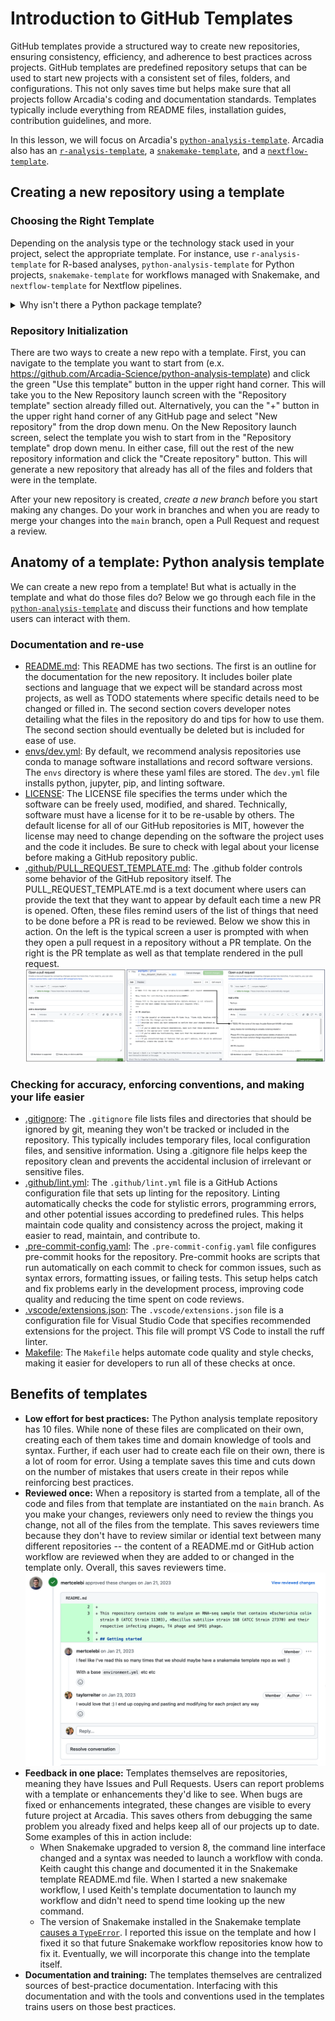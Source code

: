 # Introduction to GitHub Templates

GitHub templates provide a structured way to create new repositories, ensuring consistency, efficiency, and adherence to best practices across projects.
GitHub templates are predefined repository setups that can be used to start new projects with a consistent set of files, folders, and configurations.
This not only saves time but helps make sure that all projects follow Arcadia's coding and documentation standards.
Templates typically include everything from README files, installation guides, contribution guidelines, and more.

In this lesson, we will focus on Arcadia's [`python-analysis-template`](https://github.com/Arcadia-Science/python-analysis-template).
Arcadia also has an [`r-analysis-template`](https://github.com/Arcadia-Science/r-analysis-template), a [`snakemake-template`](https://github.com/Arcadia-Science/snakemake-template), and a [`nextflow-template`](https://github.com/Arcadia-Science/nextflow-template).

## Creating a new repository using a template

### Choosing the Right Template

Depending on the analysis type or the technology stack used in your project, select the appropriate template. 
For instance, use `r-analysis-template` for R-based analyses, `python-analysis-template` for Python projects, `snakemake-template` for workflows managed with Snakemake, and `nextflow-template` for Nextflow pipelines.

<details>
<summary>Why isn't there a Python package template?</summary>

We could create one. 
We haven't generated one yet because there are a ton templates out there that could be used and we haven't created many Python packages yet as an organization.
If you find yourself in need of a Python template, try out <a href=https://github.com/TezRomacH/python-package-template>an existing template</a> and make note of what works well and what doesn't.
We can then use that to generate a future organization standard template.

</details>

### Repository Initialization

There are two ways to create a new repo with a template.
First, you can navigate to the template you want to start from (e.x. https://github.com/Arcadia-Science/python-analysis-template) and click the green "Use this template" button in the upper right hand corner.
This will take you to the New Repository launch screen with the "Repository template" section already filled out.
Alternatively, you can the "+" button in the upper right hand corner of any GitHub page and select "New repository" from the drop down menu.
On the New Repository launch screen, select the template you wish to start from in the "Repository template" drop down menu.
In either case, fill out the rest of the new repository information and click the "Create repository" button.
This will generate a new repository that already has all of the files and folders that were in the template.

After your new repository is created, *create a new branch* before you start making any changes.
Do your work in branches and when you are ready to merge your changes into the `main` branch, open a Pull Request and request a review.

## Anatomy of a template: Python analysis template

We can create a new repo from a template!
But what is actually in the template and what do those files do?
Below we go through each file in the [`python-analysis-template`](https://github.com/Arcadia-Science/python-analysis-template) and discuss their functions and how template users can interact with them.

### Documentation and re-use

- [README.md](https://github.com/Arcadia-Science/python-analysis-template/blob/main/README.md): This README has two sections. The first is an outline for the documentation for the new repository. It includes boiler plate sections and language that we expect will be standard across most projects, as well as TODO statements where specific details need to be changed or filled in. The second section covers developer notes detailing what the files in the repository do and tips for how to use them. The second section should eventually be deleted but is included for ease of use.
- [envs/dev.yml](https://github.com/Arcadia-Science/python-analysis-template/tree/main/envs/dev.yml): By default, we recommend analysis repositories use conda to manage software installations and record software versions. The `envs` directory is where these yaml files are stored. The `dev.yml` file installs python, jupyter, pip, and linting software.
- [LICENSE](https://github.com/Arcadia-Science/python-analysis-template/tree/main/LICENSE): The LICENSE file specifies the terms under which the software can be freely used, modified, and shared. Technically, software must have a license for it to be re-usable by others. The default license for all of our GitHub repositories is MIT, however the license may need to change depending on the software the project uses and the code it includes. Be sure to check with legal about your license before making a GitHub repository public.
- [.github/PULL_REQUEST_TEMPLATE.md](https://github.com/Arcadia-Science/python-analysis-template/tree/main/.github/PULL_REQUEST_TEMPLATE.md): The .github folder controls some behavior of the GitHub repository itself. The PULL_REQUEST_TEMPLATE.md is a text document where users can provide the text that they want to appear by default each time a new PR is opened. Often, these files remind users of the list of things that need to be done before a PR is read to be reviewed. Below we show this in action. On the left is the typical screen a user is prompted with when they open a pull request in a repository without a PR template. On the right is the PR template as well as that template rendered in the pull request.
![](pr-template.png)

### Checking for accuracy, enforcing conventions, and making your life easier

- [.gitignore](https://github.com/Arcadia-Science/python-analysis-template/tree/main/.gitignore): The `.gitignore` file lists files and directories that should be ignored by git, meaning they won't be tracked or included in the repository. This typically includes temporary files, local configuration files, and sensitive information. Using a .gitignore file helps keep the repository clean and prevents the accidental inclusion of irrelevant or sensitive files.
- [.github/lint.yml](https://github.com/Arcadia-Science/python-analysis-template/tree/main/.github/lint.yml): The `.github/lint.yml` file is a GitHub Actions configuration file that sets up linting for the repository. Linting automatically checks the code for stylistic errors, programming errors, and other potential issues according to predefined rules. This helps maintain code quality and consistency across the project, making it easier to read, maintain, and contribute to.
- [.pre-commit-config.yaml](https://github.com/Arcadia-Science/python-analysis-template/tree/main/.pre-commit-config.yaml): The `.pre-commit-config.yaml` file configures pre-commit hooks for the repository. Pre-commit hooks are scripts that run automatically on each commit to check for common issues, such as syntax errors, formatting issues, or failing tests. This setup helps catch and fix problems early in the development process, improving code quality and reducing the time spent on code reviews.
- [.vscode/extensions.json](https://github.com/Arcadia-Science/python-analysis-template/tree/main/.vscode/extensions.json): The `.vscode/extensions.json` file is a configuration file for Visual Studio Code that specifies recommended extensions for the project. This file will prompt VS Code to install the ruff linter.
- [Makefile](https://github.com/Arcadia-Science/python-analysis-template/tree/main/Makefile): The `Makefile` helps automate code quality and style checks, making it easier for developers to run all of these checks at once.

## Benefits of templates


- **Low effort for best practices:** The Python analysis template repository has 10 files. While none of these files are complicated on their own, creating each of them takes time and domain knowledge of tools and syntax. Further, if each user had to create each file on their own, there is a lot of room for error. Using a template saves this time and cuts down on the number of mistakes that users create in their repos while reinforcing best practices.
- **Reviewed once:** When a repository is started from a template, all of the code and files from that template are instantiated on the `main` branch. As you make your changes, reviewers only need to review the things you change, not all of the files from the template. This saves reviewers time because they don't have to review similar or idential text between many different repositories -- the content of a README.md or GitHub action workflow are reviewed when they are added to or changed in the template only. Overall, this saves reviewers time.
![](why-templates.png)
- **Feedback in one place:** Templates themselves are repositories, meaning they have Issues and Pull Requests. Users can report problems with a template or enhancements they'd like to see. When bugs are fixed or enhancements integrated, these changes are visible to every future project at Arcadia. This saves others from debugging the same problem you already fixed and helps keep all of our projects up to date. Some examples of this in action include:
	* When Snakemake upgraded to version 8, the command line interface changed and a syntax was needed to launch a workflow with conda. Keith caught this change and documented it in the Snakemake template README.md file. When I started a new snakemake workflow, I used Keith's template documentation to launch my workflow and didn't need to spend time looking up the new command.
	* The version of Snakemake installed in the Snakemake template [causes a `TypeError`](https://github.com/Arcadia-Science/snakemake-template/issues/2). I reported this issue on the template and how I fixed it so that future Snakemake workflow repositories know how to fix it. Eventually, we will incorporate this change into the template itself.
- **Documentation and training:** The templates themselves are centralized sources of best-practice documentation. Interfacing with this documentation and with the tools and conventions used in the templates trains users on those best practices.
